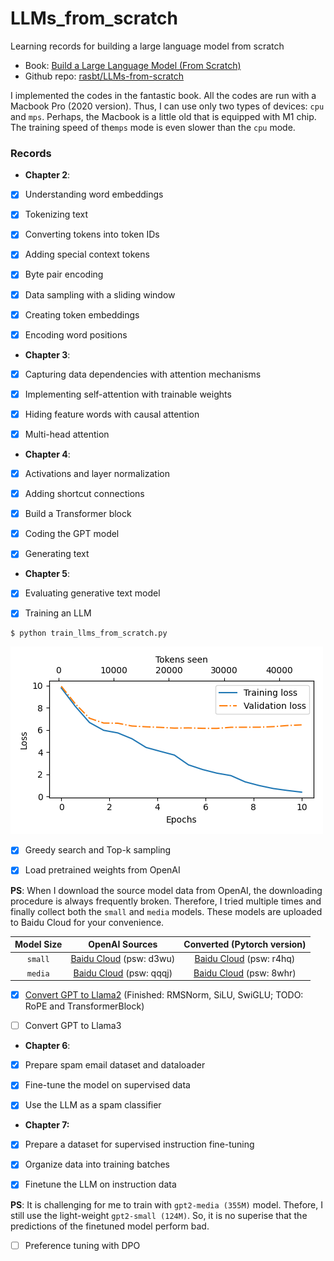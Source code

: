 # LLMs_from_scratch
Learning records for building a large language model from scratch

- Book: [Build a Large Language Model (From Scratch)](https://www.manning.com/books/build-a-large-language-model-from-scratch?utm_source=raschka&utm_medium=affiliate&utm_campaign=book_raschka_build_12_12_23&a_aid=raschka&a_bid=4c2437a0&chan=mm_github)
- Github repo: [rasbt/LLMs-from-scratch](https://github.com/rasbt/LLMs-from-scratch)

I implemented the codes in the fantastic book. All the codes are run with a Macbook Pro (2020 version). Thus, I can use only two types of devices: `cpu` and `mps`. Perhaps, the Macbook is a little old that is equipped with M1 chip. The training speed of the`mps` mode is even slower than the `cpu` mode.


### Records

 - **Chapter 2**:

- [x] Understanding word embeddings

- [x] Tokenizing text

- [x] Converting tokens into token IDs

- [x] Adding special context tokens

- [x] Byte pair encoding

- [x] Data sampling with a sliding window

- [x] Creating token embeddings

- [x] Encoding word positions

 - **Chapter 3**:

- [x] Capturing data dependencies with attention mechanisms

- [x] Implementing self-attention with trainable weights

- [x] Hiding feature words with causal attention

- [x] Multi-head attention

 - **Chapter 4**:

- [x] Activations and layer normalization

- [x] Adding shortcut connections

- [x] Build a Transformer block

- [x] Coding the GPT model

- [x] Generating text

 - **Chapter 5**:

- [x] Evaluating generative text model

- [x] Training an LLM

```
$ python train_llms_from_scratch.py
```

![](ch05/train_plot.png)

- [x] Greedy search and Top-k sampling

- [x] Load pretrained weights from OpenAI

**PS**: When I download the source model data from OpenAI, the downloading procedure is always frequently broken. Therefore, I tried multiple times and finally collect both the `small` and `media` models. These models are uploaded to Baidu Cloud for your convenience.


|Model Size|OpenAI Sources|Converted (Pytorch version)|
|:-----:|:-----:|:-----:|
|`small`|[Baidu Cloud](https://pan.baidu.com/s/1BMpqgnkceMsNYGqOzNybxA?pwd=d3wu) (psw: d3wu)| [Baidu Cloud](https://pan.baidu.com/s/1_oL4DSRfWg6wBmSJ6vDISA?pwd=r4hq) (psw: r4hq)|
|`media`|[Baidu Cloud](https://pan.baidu.com/s/1Ih1A0UQPUsAOdwT0eoGmhw?pwd=qqqj) (psw: qqqj) | [Baidu Cloud](https://pan.baidu.com/s/1n_2WndBnEviIhO3X6MShCg?pwd=8whr) (psw: 8whr)|

 - [x] [Convert GPT to Llama2](./ch05/gpt-to-llama2.ipynb) (Finished: RMSNorm, SiLU, SwiGLU; TODO: RoPE and TransformerBlock) 

 - [ ] Convert GPT to Llama3


 - **Chapter 6**:

- [x] Prepare spam email dataset and dataloader

- [x] Fine-tune the model on supervised data

- [x] Use the LLM as a spam classifier

 - **Chapter 7:**

- [x] Prepare a dataset for supervised instruction fine-tuning

- [x] Organize data into training batches

- [x] Finetune the LLM on instruction data

**PS**: It is challenging for me to train with `gpt2-media (355M)` model. Thefore, I still use the light-weight `gpt2-small (124M)`. So, it is no superise that the predictions of the finetuned model perform bad.

 - [ ] Preference tuning with DPO 

